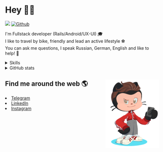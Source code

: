 # Hey 👋🏻 

![](https://komarev.com/ghpvc/?username=your-github-HarshBarash&color=grey) [![Github](https://img.shields.io/github/followers/HarshBarash?label=Follow&style=social)](https://github.com/HarshBarash)

I'm  Fullstack developer (Rails/Android/UX-UI) 🎓  <br />
I like to travel by bike, friendly and lead an active lifestyle ⚽ <br />
You can ask me questions, I speak Russian, German, English and like to help! 💬  <br />

<details>
    <summary> Skills </summary>
   <p>
      <br/>
      <img src="https://img.shields.io/badge/Ruby_on_Rails-CC0000?style=for-the-badge&logo=ruby-on-rails&logoColor=white" />
      <img src="https://img.shields.io/badge/Ruby-CC342D?style=for-the-badge&logo=ruby&logoColor=white" />
      <img src="https://img.shields.io/badge/Bootstrap-563D7C?style=for-the-badge&logo=bootstrap&logoColor=white" />
      <img src="https://img.shields.io/badge/PostgreSQL-316192?style=for-the-badge&logo=postgresql&logoColor=white" />
      <img src="https://img.shields.io/badge/SQLite-07405E?style=for-the-badge&logo=sqlite&logoColor=white" />
      <img src="https://img.shields.io/badge/Heroku-430098?style=for-the-badge&logo=heroku&logoColor=white"/>
      <img src="https://img.shields.io/badge/GitHub-100000?style=for-the-badge&logo=github&logoColor=white" />
      <br/>
      <img src="https://img.shields.io/badge/Android-3DDC84?style=for-the-badge&logo=android&logoColor=white" />
      <img src="https://img.shields.io/badge/Kotlin-0095D5?&style=for-the-badge&logo=kotlin&logoColor=white" />
      <img src="https://img.shields.io/badge/Java-ED8B00?style=for-the-badge&logo=java&logoColor=white" />
      <img src="https://img.shields.io/badge/Figma-F24E1E?style=for-the-badge&logo=figma&logoColor=white" />
      <img src="https://img.shields.io/badge/firebase-ffca28?style=for-the-badge&logo=firebase&logoColor=black" />
      <img src="https://img.shields.io/badge/Python-FFD43B?style=for-the-badge&logo=python&logoColor=darkgreen" />
      <img src="https://img.shields.io/badge/Trello-0052CC?style=for-the-badge&logo=trello&logoColor=white" />
      <img src="https://img.shields.io/badge/Ubuntu-E95420?style=for-the-badge&logo=ubuntu&logoColor=white" />

   </details>


<details>
    <summary> GitHub stats</summary>
    <br />
   
<!--START_SECTION:waka-->
![Code Time](http://img.shields.io/badge/Code%20Time-264%20hrs%2054%20mins-blue)

**🐱 My GitHub Data** 

> 🏆 374 Contributions in the Year 2022
 > 
> 📦 289.9 kB Used in GitHub's Storage 
 > 
> 💼 Opted to Hire
 > 
> 📜 20 Public Repositories 
 > 
> 🔑 39 Private Repositories  
 > 
**I'm a Night 🦉** 

```text
🌞 Morning    65 commits     ██░░░░░░░░░░░░░░░░░░░░░░░   9.64% 
🌆 Daytime    188 commits    ███████░░░░░░░░░░░░░░░░░░   27.89% 
🌃 Evening    320 commits    ███████████░░░░░░░░░░░░░░   47.48% 
🌙 Night      101 commits    ███░░░░░░░░░░░░░░░░░░░░░░   14.99%

```
📅 **I'm Most Productive on Saturday** 

```text
Monday       75 commits     ██░░░░░░░░░░░░░░░░░░░░░░░   11.13% 
Tuesday      96 commits     ███░░░░░░░░░░░░░░░░░░░░░░   14.24% 
Wednesday    103 commits    ███░░░░░░░░░░░░░░░░░░░░░░   15.28% 
Thursday     80 commits     ███░░░░░░░░░░░░░░░░░░░░░░   11.87% 
Friday       94 commits     ███░░░░░░░░░░░░░░░░░░░░░░   13.95% 
Saturday     123 commits    ████░░░░░░░░░░░░░░░░░░░░░   18.25% 
Sunday       103 commits    ███░░░░░░░░░░░░░░░░░░░░░░   15.28%

```


📊 **This Week I Spent My Time On** 

```text
⌚︎ Time Zone: Asia/Yekaterinburg

💬 Programming Languages: 
Ruby                     4 hrs 32 mins       ████████████████░░░░░░░░░   64.76% 
ERB                      56 mins             ███░░░░░░░░░░░░░░░░░░░░░░   13.35% 
XML                      45 mins             ██░░░░░░░░░░░░░░░░░░░░░░░   10.72% 
GitIgnore file           17 mins             █░░░░░░░░░░░░░░░░░░░░░░░░   4.22% 
Text                     6 mins              ░░░░░░░░░░░░░░░░░░░░░░░░░   1.54%

🔥 Editors: 
RubyMine                 6 hrs 5 mins        █████████████████████░░░░   86.94% 
Android Studio           54 mins             ███░░░░░░░░░░░░░░░░░░░░░░   13.06%

💻 Operating System: 
Linux                    7 hrs               █████████████████████████   100.0%

```

**I Mostly Code in Ruby** 

```text
Ruby                     29 repos            █████████████░░░░░░░░░░░░   53.7% 
Kotlin                   12 repos            █████░░░░░░░░░░░░░░░░░░░░   22.22% 
Java                     7 repos             ███░░░░░░░░░░░░░░░░░░░░░░   12.96% 
JavaScript               4 repos             █░░░░░░░░░░░░░░░░░░░░░░░░   7.41% 
Python                   2 repos             █░░░░░░░░░░░░░░░░░░░░░░░░   3.7%

```



 Last Updated on 13/04/2022 16:17:35 UTC
<!--END_SECTION:waka-->
   
<!--    <p align="center">
        <img src="https://github-profile-trophy.vercel.app/?username=HarshBarash&theme=darkhub&margin-w=15" alt="Trophies GitHub" />
    </p>
 -->
   
</details>

## Find me around the web 🌎 <a href="https://github.com//HarshBarash"><img align="right" width="175" height="225" src="https://github.com/HarshBarash/HarshBarash/blob/master/app/assets/images/antonbaranov.png"></a>
<li> <a href="https://t.me/HarshBarash"> Telegram </a> </li>
<li> <a href="https://linkedin.com/in/HarshBarash"> LinkedIn </a> </li>
<li> <a href="https://www.instagram.com/harsh.barash/"> Instagram </a> </li>
